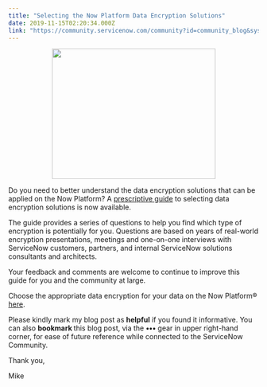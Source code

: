 ```yaml
---
title: "Selecting the Now Platform Data Encryption Solutions"
date: 2019-11-15T02:20:34.000Z
link: "https://community.servicenow.com/community?id=community_blog&sys_id=e7dc2cb61bc1c450ada243f6fe4bcbbe"
---
```

<p style="text-align: center;"><img style="max-width: 100%; max-height: 480px;" src="https://community.servicenow.com/14caacfe1b01c450ada243f6fe4bcb83.iix" width="329" height="262" /></p>
<p>Do you need to better understand the data encryption solutions that can be applied on the Now Platform? A <a href="https://www.servicenow.com/content/dam/servicenow-assets/public/en-us/doc-type/other-document/prescriptive-guide-to-selecting-data-encryption-solutions-for-the-now-platform.pdf" rel="nofollow">prescriptive guide</a> to selecting data encryption solutions is now available.</p>
<p>The guide provides a series of questions to help you find which type of encryption is potentially for you. Questions are based on years of real-world encryption presentations, meetings and one-on-one interviews with ServiceNow customers, partners, and internal ServiceNow solutions consultants and architects.</p>
<p>Your feedback and comments are welcome to continue to improve this guide for you and the community at large.</p>
<p>Choose the <span class="TextRun SCXW197846949 BCX0" lang="EN-US"><span class="NormalTextRun SCXW197846949 BCX0">appropriate data encryption for your data on </span></span><span class="TextRun SCXW197846949 BCX0" lang="EN-US"><span class="NormalTextRun SCXW197846949 BCX0">the Now Platform® <a href="https://www.servicenow.com/content/dam/servicenow-assets/public/en-us/doc-type/other-document/prescriptive-guide-to-selecting-data-encryption-solutions-for-the-now-platform.pdf" rel="nofollow">here</a>.</span></span></p>
<p>Please kindly mark my blog post as <strong>helpful</strong> if you found it informative. You can also <strong>bookmark </strong>this blog post, via the <strong>•••</strong> gear in upper right-hand corner, for ease of future reference while connected to the ServiceNow Community.</p>
<p class="ng-scope">Thank you,</p>
<p class="ng-scope">Mike</p>
<p> </p>